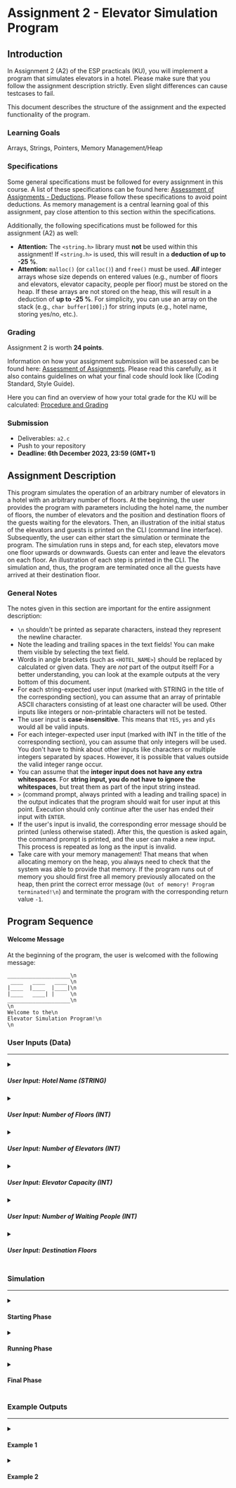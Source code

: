 # Assignment 2 - Elevator Simulation Program

## Introduction
In Assignment 2 (A2) of the ESP practicals (KU), you will implement a program that simulates elevators in a hotel. Please make sure that you follow the assignment description strictly. Even slight differences can cause testcases to fail.

This document describes the structure of the assignment and the expected functionality of the program.

### Learning Goals
Arrays, Strings, Pointers, Memory Management/Heap

### Specifications

Some general specifications must be followed for every assignment in this course. A list of these specifications can be found here:
[Assessment of Assignments - Deductions](https://www.notion.so/coding-tugraz/Assessment-of-Assignments-How-do-you-get-your-points-d7cca6cc89a344e38ad74dd3ccb73cb3?pvs=4#e3203e50b1fc4ba787bdbf5fb46262ae). Please follow these specifications to avoid point deductions. As memory management is a central learning goal of this assignment, pay close attention to this section within the specifications.

Additionally, the following specifications must be followed for this assignment (A2) as well:
* **Attention:** The `<string.h>` library must **not** be used within this assignment! If `<string.h>` is used, this will result in a **deduction of up to -25 %**.
* **Attention:** `malloc()` (or `calloc()`) and `free()` must be used. ***All*** integer arrays whose size depends on entered values (e.g., number of floors and elevators, elevator capacity, people per floor) must be stored on the heap. If these arrays are not stored on the heap, this will result in a deduction of **up to -25 %**. For simplicity, you can use an array on the stack (e.g., ```char buffer[100];```) for string inputs (e.g., hotel name, storing yes/no, etc.). 

### Grading
Assignment 2 is worth **24 points**.

Information on how your assignment submission will be assessed can be found here: [Assessment of Assignments](https://www.notion.so/coding-tugraz/Assessment-of-Assignments-How-do-you-get-your-points-d7cca6cc89a344e38ad74dd3ccb73cb3).
Please read this carefully, as it also contains guidelines on what your final code should look like (Coding Standard, Style Guide).

Here you can find an overview of how your total grade for the KU will be calculated: [Procedure and Grading](https://www.notion.so/coding-tugraz/Procedure-and-Grading-59975fee4a9c4047867772cd20caf73d)

### Submission
- Deliverables: `a2.c`
- Push to your repository
- **Deadline: 6th December 2023, 23:59 (GMT+1)**

## Assignment Description

This program simulates the operation of an arbitrary number of elevators in a hotel with an arbitrary number of floors.
At the beginning, the user provides the program with parameters including the hotel name, the number of floors, the number of elevators and the position and destination floors of the guests waiting for the elevators.
Then, an illustration of the initial status of the elevators and guests is printed on the CLI (command line interface). 
Subsequently, the user can either start the simulation or terminate the program. 
The simulation runs in steps and, for each step, elevators move one floor upwards or downwards. 
Guests can enter and leave the elevators on each floor.
An illustration of each step is printed in the CLI. 
The simulation and, thus, the program are terminated once all the guests have arrived at their destination floor.

### General Notes
The notes given in this section are important for the entire assignment description:

- `\n` shouldn't be printed as separate characters, instead they represent the newline character.
- Note the leading and trailing spaces in the text fields! You can make them visible by selecting the text field.
- Words in angle brackets (such as `<HOTEL_NAME>`) should be replaced by calculated or given data. They are *not* part of the output itself! For a better understanding, you can look at the example outputs at the very bottom of this document.
- For each string-expected user input (marked with STRING in the title of the corresponding section), you can assume that an array of printable ASCII characters consisting of at least one character will be used. Other inputs like integers or non-printable characters will not be tested.
- The user input is **case-insensitive**. This means that `YES`, `yes` and `yEs` would all be valid inputs.
- For each integer-expected user input (marked with INT in the title of the corresponding section), you can assume that only integers will be used. You don't have to think about other inputs like characters or multiple integers separated by spaces. However, it is possible that values outside the valid integer range occur.
- You can assume that the **integer input does not have any extra whitespaces**. For **string input, you do not have to ignore the whitespaces**, but treat them as part of the input string instead.
- ` > ` (command prompt, always printed with a leading and trailing space) in the output indicates that the program should wait for user input at this point. Execution should only continue after the user has ended their input with `ENTER`.
- If the user's input is invalid, the corresponding error message should be printed (unless otherwise stated). After this, the question is asked again, the command prompt is printed, and the user can make a new input. This process is repeated as long as the input is invalid.
- Take care with your memory management! That means that when allocating memory on the heap, you always need to check that the system was able to provide that memory. If the program runs out of memory you should first free all memory previously allocated on the heap, then print the correct error message (`Out of memory! Program terminated!\n`) and terminate the program with the corresponding return value `-1`.

## Program Sequence


#### Welcome Message

At the beginning of the program, the user is welcomed with the following message:

```
____________________\n
 ____   ____   ____ \n
|____  |____  |____|\n
|____   ____| |     \n
____________________\n
\n
Welcome to the\n
Elevator Simulation Program!\n
\n
```

### User Inputs (Data)

---

<details>
<summary><h5>User Input: Hotel Name (STRING)</h5></summary>

The user is first prompted for the name of the hotel:

```
Enter the name of the hotel:\n
 > 
```
For the sake of simplicity, you can assume that the user's input will always fit into the upper part of the hotel illustration. Names that are longer will not be tested. Check out the State Output section (Simulation > Starting Phase > State Output) for better understanding!

> **Note:** From now on, <HOTEL_NAME> should always be replaced by the hotel name the user specified printed in CAPITAL letters!
</details>

<details>
<summary><h5>User Input: Number of Floors (INT)</h5></summary>

The user is prompted for the number of floors. The hotel must have at least 3 and no more than 10 floors. 

```
Enter the number of floors in hotel <HOTEL_NAME>:\n
 > 
```

If the user input is invalid, the following error message will be printed:

```
Wrong input, the number of floors must be between 3 and 10!\n
```
</details>

<details>
<summary><h5>User Input: Number of Elevators (INT)</h5></summary>

Next, the user is prompted for the number of elevators. The hotel must have at least 1 and no more than 5 elevators. 

```
Enter the number of elevators in hotel <HOTEL_NAME>:\n
 > 
```

If the user input is invalid, the following error message will be printed:

```
Wrong input, the number of elevators must be between 1 and 5!\n
```
</details>

<details>
<summary><h5>User Input: Elevator Capacity (INT)</h5></summary>

The elevators have a certain capacity (number of people that can fit at the same time). This capacity is the same for all elevators in the hotel.
An elevator has a minimum capacity of 1 person and a maximum capacity of 9 people. The user is required to enter the elevator capacity as follows:

```
Enter the capacity of elevators in hotel <HOTEL_NAME>:\n
 > 
```

If the user input is invalid, the following error message will be printed:

```
Wrong input, the capacity of elevators must be between 1 and 9 person(s)!\n
```
</details>

<details>
<summary><h5>User Input: Number of Waiting People (INT)</h5></summary>

On each floor, there is a number of people who are waiting for an elevator. For simplicity, this number is going to be the same for all floors.
On each floor, there are at least 2 and at most 20 people waiting for an elevator. The user is required to enter this number as follows:

```
Enter the number of people waiting on each floor:\n
 > 
```

If the user input is invalid, the following error message will be printed:

```
Wrong input, the number of people waiting on each floor must be between 2 and 20!\n
```
</details>

<details>
<summary><h5>User Input: Destination Floors</h5></summary>

For each of the floors, the user is required to enter the destination floor of each person:

```
Enter the destination floors of the people [floor: <FLOOR_NUMBER>]:\n
 > 
```
The user needs to enter the destination floors as a comma-separated list of integers. For example, for the first floor of a hotel with 5 floors where 5 people are waiting on each floor, it could look like this:

```
Enter the destination floors of the people [floor: 1]:\n
 > 0,3,2,4,4
```
Only a comma-separated list of integers is a valid input, and no other inputs will be tested. There are certain invalid input possibilities which you need to handle. Here is a table of possible violations and the corresponding messages:

| Violation                                                             | Error Message |
|-----------------------------------------------------------------------|------------|
| Entered destination floor is out of range (0 to NUMBER_OF_FLOORS - 1) | ```Wrong input, the destination floor <ENTERED_FLOOR> is out of range (0 to <NUMBER_OF_FLOORS - 1>)!\n```       |
| Entered destination floor is the current floor                            | ```Wrong input, the destination floor cannot be the current floor!\n```       |

For simplicity, the list entered is always <NUMBER_OF_PEOPLE_WAITING_ON_EACH_FLOOR> long. Longer or shorter lists are not tested. 

The input for a floor is each time read in its entirety, and each value is checked in the order it was entered, even if an error occurs. In such a case, a message is printed for each error. Then, the user is prompted to repeat the input for the current floor (`Enter the destination floors of ...`).

</details>

### Simulation

---

<details>
<summary><h4>Starting Phase</h4></summary>

Arrays shall be set up to store all the information about the hotel, the elevators and the guests. You are free to choose a configuration
of arrays that suits your program, but they **must all be stored on the heap**.

If the memory allocation fails, the following error message should be printed:

```
Out of memory! Program terminated!\n
```
Then, the program should terminate with the return value `-1` (see also Simulation > Final Phase > Return Values). All previously allocated memory must be freed before terminating the program.

##### User Input: Show Initial State (STRING)

After everything has been set up, the program should be ready to show an illustration of the initial state of the elevators and guests. 

First, the user is asked if they want to see it:

```
Show the initial state? ("yes"/"no"):\n
 > 
```

Valid inputs are `yes` or `no`. 
If the user input is invalid, the program should **not** print an error message and just repeat the question and the command prompt until a valid command is entered.

If the answer is `yes`, the initial state is shown. If the answer is `no`, the program directly proceeds to execute the Running Phase (Simulation > Running Phase).

The initial state is printed with the following header:

```
\n
=================\n
  INITIAL STATE\n
=================\n
\n 
```
It is followed by the current (initial) State Output (Simulation > Starting Phase > State Output). Take a look at the example initial output to see what that looks like (Simulation > Starting Phase > Example Initial Output).

##### State Output

Whenever the state of the elevators is printed, it should look like this:

```
++-----------------++\n
++  <HOTEL_NAME>   ++\n
++-----+-----+-----++\n
||     |[<P>]|     ||  (<D1>,<D2>,<...>,<Dn>)\n
||-   -+-   -+-   -||\n
||     |     |     ||  (<D1>,<D2>,<...>,<Dn>)\n
||-   -+-   -+-   -||\n
||[<P>]|     |[<P>]||  (<D1>,<D2>,<...>,<Dn>)\n
++-----+-----+-----++\n
Elevators:\n
0: (<ED1>,<ED2>,<...>,<EDec>)\n
1: (<ED1>,<ED2>,<...>,<EDec>)\n
2: (<ED1>,<ED2>,<...>,<EDec>)\n
\n
```

If all the elevators are empty, the section starting with ```Elevators:\n``` is not printed. In this case, only the hotel illustration is printed. The state output would then look like this:
  ```
  ++-----------------++\n
  ++  <HOTEL_NAME>   ++\n
  ++-----+-----+-----++\n
  ||     |[<P>]|     ||  (<D1>,<D2>,<...>,<Dn>)\n
  ||-   -+-   -+-   -||\n
  ||     |     |     ||  (<D1>,<D2>,<...>,<Dn>)\n
  ||-   -+-   -+-   -||\n
  ||[<P>]|     |[<P>]||  (<D1>,<D2>,<...>,<Dn>)\n
  ++-----+-----+-----++\n
  \n
  ```
> **Note:** : The hotel illustration depends on the number of elevators and floors. In the example above, we have 3 elevators and 3 floors. For the other hotel sizes, the illustration should be extended accordingly (see Example Outputs).

- Elevators are represented with `[<P>]`. `<P>` should be replaced by the number of people currently in the elevator.
- Elevators are numbered from left to right, starting with 0. This is visible in the elevator lists following the hotel illustration whenever there are people in the elevators.
- Each elevator has a fixed starting position. Elevators with even numbers have their starting position on the GROUND floor and will start going UPWARDS once the simulation starts.
Elevators with odd numbers start at the TOP floor and will start going DOWNWARDS once the simulation starts.
- The list of waiting people is printed in brackets to the right of each floor. The placeholders `<D1>` to `<Dn>` are replaced with the destination floors of the waiting people. The index "n" represents the number of people waiting on each floor.  
  > **Attention:** The list is sorted in **ascending** order of the destination floors. People who have already left their starting floor are shown in the list of waiting people with the symbol `-`, and these are printed before the waiting persons: ```(-,-,<Dx>,<...>,<Dz>)``` (see Example Outputs).
- The hotel name is centered in the top segment of the output. If an exact alignment is not possible, the hotel name starts one space to the left.
- If there are any people in the elevators, the list of elevators is printed with the list of people in them. The placeholders `<ED1>` to `<EDec>` are replaced with the destination floors of the people currently in the elevator. The index "ec" represents the elevator capacity.
  > **Attention:** The list is sorted in **ascending** order of the destination floors. For the empty places in the elevator, the symbol `-` is printed. Empty places are printed before taken places.

##### Example Initial Output

For example, for a simple hotel with 5 floors and 3 elevators, with 5 guests on each floor, the initial state may look like this:

```
\n
=================\n
  INITIAL STATE\n
=================\n
\n 
++-----------------++\n
++   SIMPLEHOTEL   ++\n
++-----+-----+-----++\n
||     | [0] |     ||  (0,1,2,2,3)\n
||-   -+-   -+-   -||\n
||     |     |     ||  (0,0,1,1,4)\n
||-   -+-   -+-   -||\n
||     |     |     ||  (0,1,3,3,4)\n
||-   -+-   -+-   -||\n
||     |     |     ||  (0,0,2,4,4)\n
||-   -+-   -+-   -||\n
|| [0] |     | [0] ||  (1,1,2,2,3)\n
++-----+-----+-----++\n
\n
```
</details>

<details>
<summary><h4>Running Phase</h4></summary>

##### User Input: Start Simulation (STRING)

After the input data has been provided to the program and, optionally, the initial state has been shown, the user is asked if they want to start the simulation:

```
Start the simulation? ("start"/"skip"):\n
 > 
```
Valid inputs are `start` or `skip`. 
If the user input is invalid, the program should **not** print an error message and just repeat the question and the command prompt until a valid command is entered.

If the input is `skip`, the program terminates with the return value `0` (see Simulation > Final Phase > Return Values).
If the input is `start`, the program continues with the next step. 

##### User Input: Results Display Options (STRING)

The user has the option to view an illustration of the hotel for each step of the simulation, or just the end result:

```
Show all steps of the simulation? ("all steps"/"end result"):\n
 > 
```

Valid inputs are `all steps` or `end result`. If the user input is invalid, the program should **not**
print an error message and just repeat the question and the command prompt until a valid command is entered.

##### Simulation Steps

The simulation runs in steps until all people have arrived at their destination floors. There is a simulation step counter which starts at `0` (for the initial state).

Each step of the simulation is executed in the following order: 

- The simulation step counter is increased by `1`. 
- If the user has chosen to show all steps, a step header with the number of the current step is printed:
```
=== Simulation Step <STEP_COUNTER> ===\n
```
- For each of the elevators (starting from the elevator number 0), the following procedure occurs:

  - If there are people in the elevator whose destination floor is the current floor, the people leave the elevator. These people are no longer needed in the rest of the program, so they can be deleted. For each of them the following message is printed:
    ```
    A person reached their destination floor <CURRENT_FLOOR> with elevator <ELEVATOR_NUMBER>.\n
    ```
  - People waiting on the current floor enter the elevator if their destination floor is in the current direction (up or down) of the elevator. People can only enter the elevator until the maximum capacity is reached.
  If there are more people meeting the specified criteria waiting for the elevator than the elevator can carry, those closest to their destination floors will board first. If multiple people have the same shortest distance and the elevator reaches its maximum capacity, the decision of who gets on and who waits can be made freely.
- Once the procedure is completed for all elevators, if the user has opted to display all steps, the current state is presented as outlined in State Output (Simulation > Starting Phase > State Output).

  For example:
  ``` 
  ++-----------------++\n
  ++   SIMPLEHOTEL   ++\n
  ++-----+-----+-----++\n
  ||     |     |     ||  (-,-,-,0,1)\n
  ||-   -+-   -+-   -||\n
  ||     | [3] |     ||  (-,0,0,1,4)\n
  ||-   -+-   -+-   -||\n
  ||     |     |     ||  (0,1,3,3,4)\n
  ||-   -+-   -+-   -||\n
  || [3] |     | [3] ||  (-,-,-,0,0)\n
  ||-   -+-   -+-   -||\n
  ||     |     |     ||  (-,-,-,-,-)\n
  ++-----+-----+-----++\n
  Elevators:\n
  0: (2,2,4)\n
  1: (1,2,2)\n
  2: (2,3,4)\n
  \n
  ```
- If all people have reached their destination floor, the simulation ends (see Simulation > Final Phase). Otherwise, for each of the elevators, the following occurs:

  - The elevator moves one floor in its current direction (UPWARDS/DOWNWARDS).
  - If an elevator is now on the GROUND/TOP floor, it changes direction.

</details>

<details>
<summary><h4>Final Phase</h4></summary>

The simulation terminates immediately after all people have reached their destination floors.
Now, the final state of the elevators should be shown as described in State Output (Simulation > Starting Phase > State Output). 
This final state is always printed, independently of whether the user has chosen to show all steps.
The list of elevators below the hotel illustration is not printed anymore, because all elevators are empty.

The final state is printed with this header:
```
\n
=================\n
   FINAL STATE\n
=================\n
\n
```
It is followed by the current (final) state (see Simulation > Starting Phase > State Output).

For example:
``` 
\n
=================\n
   FINAL STATE\n
=================\n
\n 
++-----------------++\n
++   SIMPLEHOTEL   ++\n
++-----+-----+-----++\n
||     |     |     ||  (-,-,-,-,-)\n
||-   -+-   -+-   -||\n
||     | [0] |     ||  (-,-,-,-,-)\n
||-   -+-   -+-   -||\n
||     |     |     ||  (-,-,-,-,-)\n
||-   -+-   -+-   -||\n
|| [0] |     | [0] ||  (-,-,-,-,-)\n
||-   -+-   -+-   -||\n
||     |     |     ||  (-,-,-,-,-)\n
++-----+-----+-----++\n
\n
```
After that the following message is printed:
```
Simulation done in <NUMBER_OF_STEPS_THE_SIMULATION_TOOK> steps!\n
```

Afterwards, the program should terminate and **return the number of steps taken by the simulation**. 

### Return Values

Here is an overview of the expected return values of the program:

|             Scenario              |        Return value        |
|:---------------------------------:|:--------------------------:|
| Memory allocation error occurred  |             -1             |
|      Simulation not started       |             0              |
| Simulation completed successfully | Number of simulation steps |

</details>

### Example Outputs

---

<details>
<summary><h4>Example 1</h4></summary>

```
____________________
 ____   ____   ____ 
|____  |____  |____|
|____   ____| |     
____________________

Welcome to the
Elevator Simulation Program!

Enter the name of the hotel:
 > RepeatInPUtHotEl
Enter the number of floors in hotel REPEATINPUTHOTEL:
 > 0
Wrong input, the number of floors must be between 3 and 10!
Enter the number of floors in hotel REPEATINPUTHOTEL:
 > 3
Enter the number of elevators in hotel REPEATINPUTHOTEL:
 > 9
Wrong input, the number of elevators must be between 1 and 5!
Enter the number of elevators in hotel REPEATINPUTHOTEL:
 > 3
Enter the capacity of elevators in hotel REPEATINPUTHOTEL:
 > 1
Enter the number of people waiting on each floor:
 > 200
Wrong input, the number of people waiting on each floor must be between 2 and 20!
Enter the number of people waiting on each floor:
 > 2
Enter the destination floors of the people [floor: 0]:
 > 3,4
Wrong input, the destination floor 3 is out of range (0 to 2)!
Wrong input, the destination floor 4 is out of range (0 to 2)!
Enter the destination floors of the people [floor: 0]:
 > 0,0
Wrong input, the destination floor cannot be the current floor!
Wrong input, the destination floor cannot be the current floor!
Enter the destination floors of the people [floor: 0]:
 > 1,2
Enter the destination floors of the people [floor: 1]:
 > 0,2
Enter the destination floors of the people [floor: 2]:
 > 0,1
Show the initial state? ("yes"/"no"):
 > yey
Show the initial state? ("yes"/"no"):
 > yes

=================
  INITIAL STATE
=================

++-----------------++
++REPEATINPUTHOTEL ++
++-----+-----+-----++
||     | [0] |     ||  (0,1)
||-   -+-   -+-   -||
||     |     |     ||  (0,2)
||-   -+-   -+-   -||
|| [0] |     | [0] ||  (1,2)
++-----+-----+-----++

Start the simulation? ("start"/"skip"):
 > strt
Start the simulation? ("start"/"skip"):
 > start
Show all steps of the simulation? ("all steps"/"end result"):
 > end
Show all steps of the simulation? ("all steps"/"end result"):
 > end result
A person reached their destination floor 1 with elevator 0.
A person reached their destination floor 1 with elevator 1.
A person reached their destination floor 2 with elevator 0.
A person reached their destination floor 0 with elevator 1.
A person reached their destination floor 2 with elevator 2.
A person reached their destination floor 0 with elevator 0.

=================
   FINAL STATE
=================

++-----------------++
++REPEATINPUTHOTEL ++
++-----+-----+-----++
||     | [0] |     ||  (-,-)
||-   -+-   -+-   -||
||     |     |     ||  (-,-)
||-   -+-   -+-   -||
|| [0] |     | [0] ||  (-,-)
++-----+-----+-----++

Simulation done in 5 steps!
```
</details>

<details>
<summary><h4>Example 2</h4></summary>

```
____________________
 ____   ____   ____ 
|____  |____  |____|
|____   ____| |     
____________________

Welcome to the
Elevator Simulation Program!

Enter the name of the hotel:
 > hOtel
Enter the number of floors in hotel HOTEL:
 > 3
Enter the number of elevators in hotel HOTEL:
 > 2
Enter the capacity of elevators in hotel HOTEL:
 > 1
Enter the number of people waiting on each floor:
 > 2
Enter the destination floors of the people [floor: 0]:
 > 1,2
Enter the destination floors of the people [floor: 1]:
 > 0,2
Enter the destination floors of the people [floor: 2]:
 > 0,1
Show the initial state? ("yes"/"no"):
 > yes

=================
  INITIAL STATE
=================

++-----------++
++   HOTEL   ++
++-----+-----++
||     | [0] ||  (0,1)
||-   -+-   -||
||     |     ||  (0,2)
||-   -+-   -||
|| [0] |     ||  (1,2)
++-----+-----++

Start the simulation? ("start"/"skip"):
 > start
Show all steps of the simulation? ("all steps"/"end result"):
 > all steps
=== Simulation Step 1 ===
++-----------++
++   HOTEL   ++
++-----+-----++
||     | [1] ||  (-,0)
||-   -+-   -||
||     |     ||  (0,2)
||-   -+-   -||
|| [1] |     ||  (-,2)
++-----+-----++
Elevators:
0: (1)
1: (1)

=== Simulation Step 2 ===
A person reached their destination floor 1 with elevator 0.
A person reached their destination floor 1 with elevator 1.
++-----------++
++   HOTEL   ++
++-----+-----++
||     |     ||  (-,0)
||-   -+-   -||
|| [1] | [1] ||  (-,-)
||-   -+-   -||
||     |     ||  (-,2)
++-----+-----++
Elevators:
0: (2)
1: (0)

=== Simulation Step 3 ===
A person reached their destination floor 2 with elevator 0.
A person reached their destination floor 0 with elevator 1.
++-----------++
++   HOTEL   ++
++-----+-----++
|| [1] |     ||  (-,-)
||-   -+-   -||
||     |     ||  (-,-)
||-   -+-   -||
||     | [1] ||  (-,-)
++-----+-----++
Elevators:
0: (0)
1: (2)

=== Simulation Step 4 ===
++-----------++
++   HOTEL   ++
++-----+-----++
||     |     ||  (-,-)
||-   -+-   -||
|| [1] | [1] ||  (-,-)
||-   -+-   -||
||     |     ||  (-,-)
++-----+-----++
Elevators:
0: (0)
1: (2)

=== Simulation Step 5 ===
A person reached their destination floor 0 with elevator 0.
A person reached their destination floor 2 with elevator 1.
++-----------++
++   HOTEL   ++
++-----+-----++
||     | [0] ||  (-,-)
||-   -+-   -||
||     |     ||  (-,-)
||-   -+-   -||
|| [0] |     ||  (-,-)
++-----+-----++


=================
   FINAL STATE
=================

++-----------++
++   HOTEL   ++
++-----+-----++
||     | [0] ||  (-,-)
||-   -+-   -||
||     |     ||  (-,-)
||-   -+-   -||
|| [0] |     ||  (-,-)
++-----+-----++

Simulation done in 5 steps!
```
</details>
